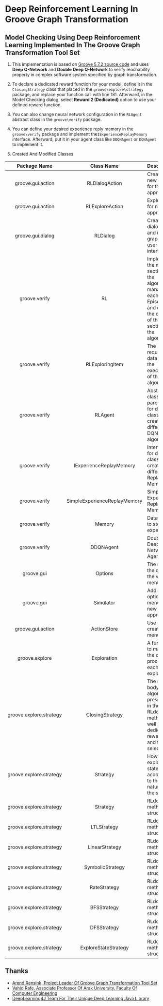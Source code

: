 # Deep Reinforcement Learning In Groove Graph Transformation
## Model Checking Using Deep Reinforcement Learning Implemented In The Groove Graph Transformation Tool Set

1. This implementation is based on [Groove 5.7.2 source code](https://groove.ewi.utwente.nl) and uses **Deep Q-Network** and **Double Deep Q-Network** to verify reachability property in complex software system specified by graph transformation.

2. To declare a dedicated reward function for your model, define it in the `ClosingStrategy` class that placed in the `groove\explore\strategy` package, and replace your function call with line 181.
Afterward, in the Model Checking dialog, select **Reward 2 (Dedicated)** option to use your defined reward function.

3. You can also change neural network configuration in the `RLAgent` abstract class in the `groove\verify` package.

4. You can define your desired experience reply memory in the `groove\verify` package and implement the`IExperienceReplayMemory` interface.
Afterward, put it in your agent class like `DDQNAgent` or `DQNAgent` to implement it.

5. Created And Modified Classes

| Package Name        | Class Name           | Description  | Type
| :-------------: |:-------------:| :----| :----:
| groove.gui.action      | RLDialogAction | Create a new dialog for the new approach | `Created`
| groove.gui.action      | RLExploreAction | Exploring for new approach | `Created`
| groove.gui.dialog      | RLDialog | Create a dialog box and its graphical user interface | `Created` `Modified`
| groove.verify      | RL | Implement the main section of the algorithm, manage each Episode and check the outputs of the main section of the algorithm | `Created`
| groove.verify      | RLExploringItem | The required data during the execution of the algorithm | `Created`
| groove.verify      | RLAgent | Abstract class as parent class for different classes to create different DQN algorithms | `Created`
| groove.verify      | IExperienceReplayMemory | Interface for different classes to create different Replay Memory | `Created`
| groove.verify      | SimpleExperienceReplayMemory | Simple Experience Replay Memory | `Created`
| groove.verify      | Memory | Data model to store experiences | `Created`
| groove.verify      | DDQNAgent | Double Deep Q-Network Agent | `Created`
| groove.gui      | Options | The name the dialog in the verify menu | `Modified`
| groove.gui      | Simulator | Add a new option menu for new approach | `Modified`
| groove.gui.action      | ActionStore | Use the created menus | `Modified`
| groove.explore      | Exploration | A function to manage the overall process of each exploration | `Modified`
| groove.explore.strategy      | ClosingStrategy | The main body of the algorithm presented in the RLdoNext method, as well as dedicated rewards and feature selection | `Modified`
| groove.explore.strategy      | Strategy | How to explore the states according to the nature of the strategy | `Modified`
| groove.explore.strategy      | Strategy | RLdoNext method structure | `Modified`
| groove.explore.strategy      | LTLStrategy | RLdoNext method structure | `Modified`
| groove.explore.strategy      | LinearStrategy | RLdoNext method structure | `Modified`
| groove.explore.strategy      | SymbolicStrategy | RLdoNext method structure | `Modified`
| groove.explore.strategy      | RateStrategy | RLdoNext method structure | `Modified`
| groove.explore.strategy      | BFSStrategy | RLdoNext method structure | `Modified`
| groove.explore.strategy      | DFSStrategy | RLdoNext method structure | `Modified`
| groove.explore.strategy      | ExploreStateStrategy | RLdoNext method structure | `Modified`

## Thanks
* [Arend Rensink, Project Leader Of Groove Graph Transformation Tool Set][A. Rensink]
* [Vahid Rafe, Associate Professor Of Arak University, Faculty Of Computer Engineering][V. Rafe]
* [DeepLearning4J Team For Their Unique Deep Learning Java Library][DL4J]

[V. Rafe]: https://scholar.google.com/citations?user=JdL7r00AAAAJ&hl=en
[A. Rensink]: https://github.com/rensink
[DL4J]: https://github.com/eclipse/deeplearning4j
